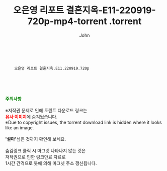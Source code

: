 ﻿---
layout: post
title:  "                   오은영 리포트 결혼지옥-E11-220919-720p-mp4-torrent                .torrent"
author: John
categories: [ TV ]
tags: [  ]
image:  
description: "                   오은영 리포트 결혼지옥-E11-220919-720p-mp4-torrent                 torrent 정보 공유"
toc: true
toc_sticky: true
---

<br>

        오은영 리포트 결혼지옥.E11.220919.720p  
    
<br><br><br>
<p data-ke-size="size16"><b><span style="color: green;">주의사항</span></b><br /><br />※저작권 문제로 인해 토렌트 다운로드 링크는<br /><b><span style="color: red;">유사 이미지</span></b>에 숨겨뒀습니다.<br />※Due to copyright issues, the torrent download link is hidden where it looks like an image.<br /><br /><b>'설마'</b>싶은 것까지 확인해 보세요.<br /><br />숨김링크 클릭 시 마그넷 나타나지 않는 것은<br />저작권으로 인한 링크만료 자료로<br />1시간 간격으로 봇에 의해 마그넷 주소 갱신됩니다.</p>
